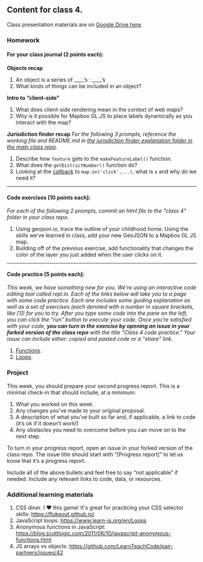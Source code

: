 ## Content for class 4. 

Class presentation materials are on [Google Drive here](https://drive.google.com/open?id=1RdzDj8FHRWDyc6BUcH2tTukqnEi6U0wO).

### Homework

#### For your class journal (2 points each):

**Objects recap**
1. An object is a series of ____’s : ____’s 
2. What kinds of things can be included in an object?

**Intro to “client-side”**
1. What does client-side rendering mean in the context of web maps?
2. Why is it possible for Mapbox GL JS to place labels dynamically as you interact with the map?

**Jurisdiction finder recap**
_For the following 3 prompts, reference the working file and README.md in [the jurisdiction finder explanation folder in the main class repo](https://github.com/mapbox/web-mapping-curriculum/tree/master/class-4/in-class-exercises/jurisdiction-finder-explanation)_.
1. Describe how `feature` gets to the `makeFeatureLabel()` function.
2. What does the `getDistrictNumber()` function do?
3. Looking at the [callback](https://codeburst.io/javascript-what-the-heck-is-a-callback-aba4da2deced) to `map.on('click',...)`, what is `e` and why do we need it?

---

#### Code exercises [10 points each]:
_For each of the following 2 prompts, commit an html file to the "class 4" folder in your class repo._
1. Using geojson.io, trace the outline of your childhood home. Using the skills we’ve learned in class, add your new GeoJSON to a Mapbox GL JS map.
2. Building off of the previous exercise, add functionality that changes the color of the layer you just added when the user clicks on it.

---

#### Code practice [5 points each]:
_This week, we have something new for you. We're using an interactive code editing tool called repl.io. Each of the links below will take you to a page with some code practice. Each one includes some guiding explanation as well as a set of exercises (each denoted with a number in square brackets, like [1]) for you to try. After you type some code into the pane on the left, you can click the "run" button to execute your code. Once you're satisfied with your code, **you can turn in the exercise by opening an issue in your forked version of the class repo** with the title "Class 4 code practice." Your issue can include either: copied and pasted code or a "share" link_.

1. [Functions](https://repl.it/@danswick/Functions).
2. [Loops](https://repl.it/@danswick/loops).



### Project

This week, you should prepare your second progress report. This is a minimal check-in that should include, at a minimum:

1. What you worked on this week.
2. Any changes you’ve made to your original proposal.
3. A description of what you’ve built so far and, if applicable, a link to code (it’s ok if it doesn’t work!)
4. Any obstacles you need to overcome before you can move on to the next step.

To turn in your progress report, open an issue in your forked version of the class repo. The issue title should start with “[Progress report]” to let us know that it’s a progress report. 

Include all of the above bullets and feel free to say “not applicable” if needed. Include any relevant links to code, data, or resources.

### Additional learning materials

1. CSS diner. I ❤️ this game! It's great for practicing your CSS selector skills: https://flukeout.github.io/
2. JavaScript loops: https://www.learn-js.org/en/Loops
3. Anonymous functions in JavaScript: https://blog.scottlogic.com/2011/06/10/javascript-anonymous-functions.html
4. JS arrays vs objects: https://github.com/LearnTeachCode/pair-partners/issues/42


